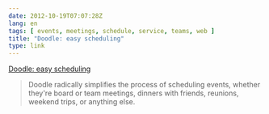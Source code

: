 ```yaml
---
date: 2012-10-19T07:07:28Z
lang: en
tags: [ events, meetings, schedule, service, teams, web ]
title: "Doodle: easy scheduling"
type: link
---
```


[Doodle: easy scheduling](http://www.doodle.com/)

> Doodle radically simplifies the process of scheduling events, whether
> they're board or team meetings, dinners with friends, reunions,
> weekend trips, or anything else.

